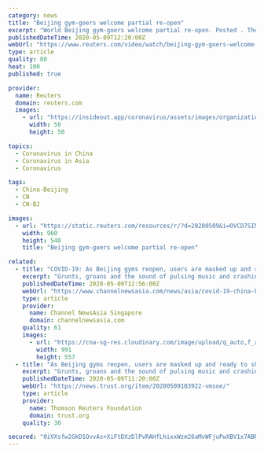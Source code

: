 ```yaml
---
category: news
title: "Beijing gym-goers welcome partial re-open"
excerpt: "World Beijing gym-goers welcome partial re-open. Posted . The grunts, groans and the sound of pulsing music and crashing weights has returned to some of Beijing's gyms after being"
publishedDateTime: 2020-05-09T12:20:00Z
webUrl: "https://www.reuters.com/video/watch/beijing-gym-goers-welcome-partial-re-ope-id712758043"
type: article
quality: 80
heat: 100
published: true

provider:
  name: Reuters
  domain: reuters.com
  images:
    - url: "https://insideout.app/coronavirus/assets/images/organizations/reuters.com-50x50.jpg"
      width: 50
      height: 50

topics:
  - Coronavirus in China
  - Coronavirus in Asia
  - Coronavirus

tags:
  - China-Beijing
  - CN
  - CN-BJ

images:
  - url: "https://static.reuters.com/resources/r/?d=20200509&i=OVCD7SINF&r=OVCD7SINF&t=2"
    width: 960
    height: 540
    title: "Beijing gym-goers welcome partial re-open"

related:
  - title: "COVID-19: As Beijing gyms reopen, users are masked up and ready to shed pounds"
    excerpt: "Grunts, groans and the sound of pulsing music and crashing weights have returned to some of Beijing's gyms after being closed for nearly"
    publishedDateTime: 2020-05-09T12:56:00Z
    webUrl: "https://www.channelnewsasia.com/news/asia/covid-19-china-beijing-gyms-reopen-face-mask-exercise-lockdown-12717774"
    type: article
    provider:
      name: Channel NewsAsia Singapore
      domain: channelnewsasia.com
    quality: 61
    images:
      - url: "https://cna-sg-res.cloudinary.com/image/upload/q_auto,f_auto/image/12717798/16x9/991/557/36bb0fcaedee82ba745673360b56e98c/FW/beijing-china-gym-face-mask.jpg"
        width: 991
        height: 557
  - title: "As Beijing gyms reopen, users are masked up and ready to shed pounds"
    excerpt: "Grunts, groans and the sound of pulsing music and crashing weights have returned to some of Beijing's gyms after being closed for nearly three months due to the coronavirus outbreak. With the respiratory illness under control in China,"
    publishedDateTime: 2020-05-09T11:20:00Z
    webUrl: "https://news.trust.org/item/20200509103922-vmsoe/"
    type: article
    provider:
      name: Thomson Reuters Foundation
      domain: trust.org
    quality: 30

secured: "0iVXsfw2GkD1OvvAs+XiFtDXzDlPvRAHfLhixxWzm26aMvWFjuPwXBV1x7ABRjJ/rQahvaFKzdh0cPlwCbDpOR8VCa5hIG1c9ATHl5N/pi7yw6YNlKafV8SyvdLIloxTKU3dv6xDt7hHTKtsgiEiJ5wyXwYlZVYYwQYP5vfm1t0GT9G5Z3seq+lnKiNdJy2hIRLmbfAU7Cx6zSkMBXrjR+76HjZqapsAWoIRcKTC4uKecUXfEV2wnXrM/5DEEp03fyCsMDnbHR5GyycweZ/BMans7NwNQFNRfAmy57SrwFOnxIxcb2qqn+yZtxhEbHGD;CUovQu+LpTLpRlfvJswiSA=="
---
```


